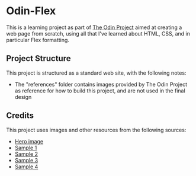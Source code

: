 # Odin-Flex
This is a learning project as part of [The Odin Project](https://www.theodinproject.com/lessons/foundations-landing-page) aimed at creating a web page from scratch, using all that I've learned about HTML, CSS, and in particular Flex formatting.

## Project Structure

This project is structured as a standard web site, with the following notes:

* The "references" folder contains images provided by The Odin Project as reference for how to build this project, and are not used in the final design

## Credits

This project uses images and other resources from the following sources:

* [Hero image](https://www.pexels.com/photo/european-shorthair-cat-on-a-woven-basket-1543793/)
* [Sample 1](https://www.pexels.com/photo/close-up-photo-of-cute-sleeping-cat-416160/)
* [Sample 2](https://www.pexels.com/photo/close-up-photo-of-yellow-and-white-cat-57416/)
* [Sample 3](https://www.pexels.com/photo/close-up-photo-of-yellow-and-white-cat-57416/)
* [Sample 4](https://www.pexels.com/photo/close-up-photo-of-yellow-and-white-cat-57416/)